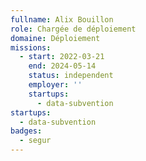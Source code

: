 ```yaml
---
fullname: Alix Bouillon
role: Chargée de déploiement
domaine: Déploiement
missions:
  - start: 2022-03-21
    end: 2024-05-14
    status: independent
    employer: ''
    startups:
      - data-subvention
startups:
  - data-subvention
badges:
  - segur
---
```

